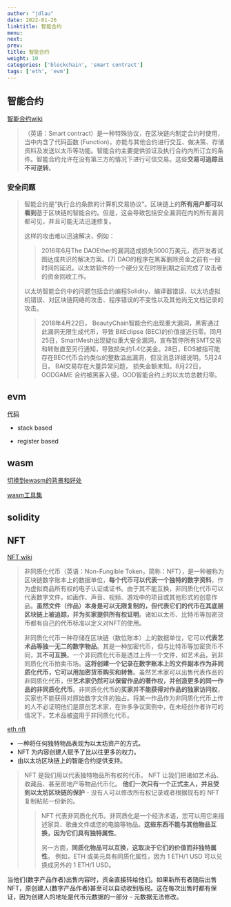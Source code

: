 ```yaml
---
author: "jdlau"
date: 2022-01-26
linktitle: 智能合约
menu:
next:
prev:
title: 智能合约
weight: 10
categories: ['blockchain', 'smart contract']
tags: ['eth', 'evm']
---
```


## 智能合约

[智能合约wiki](https://zh.wikipedia.org/wiki/%E6%99%BA%E8%83%BD%E5%90%88%E7%BA%A6)

> （英语：Smart contract）是一种特殊协议，在区块链内制定合约时使用，当中内含了代码函数 (Function)，亦能与其他合约进行交互、做决策、存储资料及发送以太币等功能。智能合约主要提供验证及执行合约内所订立的条件。智能合约允许在没有第三方的情况下进行可信交易。这些**交易可追踪且不可逆转**。

### 安全问题

> 智能合约是“执行合约条款的计算机交易协议”。区块链上的**所有用户都可以看到**基于区块链的智能合约。但是，这会导致包括安全漏洞在内的所有漏洞都可见，并且可能无法迅速修复。
>
> 这样的攻击难以迅速解决，例如：
>
>> 2016年6月The DAOEther的漏洞造成损失5000万美元，而开发者试图达成共识的解决方案。[7] DAO的程序在黑客删除资金之前有一段时间的延迟。以太坊软件的一个硬分叉在时限到期之前完成了攻击者的资金回收工作。
>
> 以太坊智能合约中的问题包括合约编程Solidity、编译器错误、以太坊虚拟机错误、对区块链网络的攻击、程序错误的不变性以及其他尚无文档记录的攻击。
>
>> 2018年4月22日， BeautyChain智能合约出现重大漏洞，黑客通过此漏洞无限生成代币，导致 BitEclipse (BEC)的价值接近归零。同月25日，SmartMesh出现疑似重大安全漏洞，宣布暂停所有SMT交易和转账直至另行通知，导致损失约1.4亿美金。28日，EOS被指可能存在BEC代币合约类似的整数溢出漏洞，但没消息详细说明。5月24日， BAI交易存在大量异常问题， 损失金额未知。8月22日， GODGAME 合约被黑客入侵，GOD智能合约上的以太坊总数归零。

## evm

[代码](github.com/ethereum/go-ethereum/core/vm)

- stack based

- register based

## wasm

[切换到ewasm的背景和好处](https://medium.com/chainsafe-systems/ethereum-2-0-a-complete-guide-ewasm-394cac756baf)

[wasm工具集](https://github.com/webassembly/wabt)

## solidity

## NFT

[NFT wiki](https://zh.wikipedia.org/wiki/%E9%9D%9E%E5%90%8C%E8%B3%AA%E5%8C%96%E4%BB%A3%E5%B9%A3)

> 非同质化代币（英语：Non-Fungible Token，简称：NFT），是一种被称为区块链数字账本上的数据单位，**每个代币可以代表一个独特的数字资料**，作为虚拟商品所有权的电子认证或证书。由于其不能互换，非同质化代币可以代表数字文件，如画作、声音、视频、游戏中的项目或其他形式的创意作品。**虽然文件（作品）本身是可以无限复制的，但代表它们的代币在其底层区块链上被追踪，并为买家提供所有权证明**。诸如以太币、比特币等加密货币都有自己的代币标准以定义对NFT的使用。
>
> 非同质化代币一种存储在区块链（数位账本）上的数据单位，它可以**代表艺术品等独一无二的数字物品**。其是一种加密代币，但与比特币等加密货币不同，其**不可互换**。一个非同质化代币是透过上传一个文件，如艺术品，到非同质化代币拍卖市场。**这将创建一个记录在数字账本上的文件副本作为非同质化代币，它可以用加密货币购买和转售**。虽然艺术家可以出售代表作品的非同质化代币，但**艺术家仍然可以保留作品的著作权，并创造更多的同一作品的非同质化代币**。非同质化代币的**买家并不能获得对作品的独家访问权**，买家也不能获得对原始数字文件的独占。将某一作品作为非同质化代币上传的人不必证明他们是原创艺术家，在许多争议案例中，在未经创作者许可的情况下，艺术品被盗用于非同质化代币。

[eth nft](https://ethereum.org/zh/nft/)

- 一种将任何独特物品表现为以太坊资产的方式。
- NFT 为内容创建人赋予了比以往更多的权力。
- 由以太坊区块链上的智能合约提供支持。

> NFT 是我们用以代表独特物品所有权的代币。 NFT 让我们把诸如艺术品、收藏品、甚至房地产等物品代币化。 **他们一次只有一个正式主人，并且受到以太坊区块链的保护** - 没有人可以修改所有权记录或者根据现有的 NFT 复制粘贴一份新的。
>
>> NFT 代表非同质化代币。非同质化是一个经济术语，您可以用它来描述家具、歌曲文件或您的电脑等物品。**这些东西不能与其他物品互换，因为它们具有独特属性**。
>>
>> 另一方面，**同质化物品可以互换，这取决于它们的价值而非独特属性**。 例如，ETH 或美元具有同质化属性，因为 1 ETH/1 USD 可以兑换成另外的 1 ETH/1 USD。

当他们(数字产品作者)出售内容时，资金直接转给他们。如果新所有者随后出售 NFT，原创建人(数字产品作者)甚至可以自动收到版税。这在每次出售时都有保证，因为创建人的地址是代币元数据的一部分 - 元数据无法修改。
